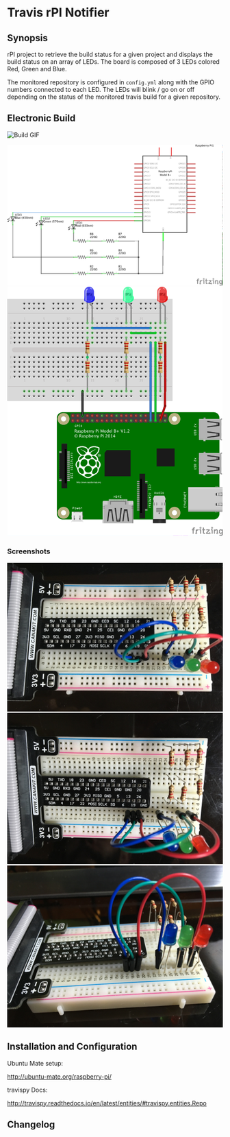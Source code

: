 # Travis rPI Notifier

## Synopsis

rPI project to retrieve the build status for a given project and displays the build status on an array of LEDs. The board is composed of 3 LEDs colored Red, Green and Blue. 

The monitored repository is configured in `config.yml` along with the GPIO numbers connected to each LED. The LEDs will blink / go on or off depending on the status of the monitored travis build for a given repository.

## Electronic Build

![Build GIF](https://github.com/mena-devs/travis-rpi-notifier/blob/repo-screenshots/electronics/images/travis-ci-notifier.gif)

![Electrical Diagram](https://raw.githubusercontent.com/mena-devs/travis-rpi-notifier/repo-screenshots/electronics/images/tn_rpi2B_sketch_schem.png)
![Breadboard Diagram](https://raw.githubusercontent.com/mena-devs/travis-rpi-notifier/repo-screenshots/electronics/images/tn_rpi2B_sketch_bb.png)

### Screenshots

![Top View #1](https://raw.githubusercontent.com/mena-devs/travis-rpi-notifier/repo-screenshots/electronics/images/trn_top_view.JPG)
![Top View #2](https://raw.githubusercontent.com/mena-devs/travis-rpi-notifier/repo-screenshots/electronics/images/trn_top_view-2.JPG)
![Side View](https://raw.githubusercontent.com/mena-devs/travis-rpi-notifier/repo-screenshots/electronics/images/trn_side_view.JPG)

## Installation and Configuration

Ubuntu Mate setup:

http://ubuntu-mate.org/raspberry-pi/

travispy Docs:

http://travispy.readthedocs.io/en/latest/entities/#travispy.entities.Repo

## Changelog